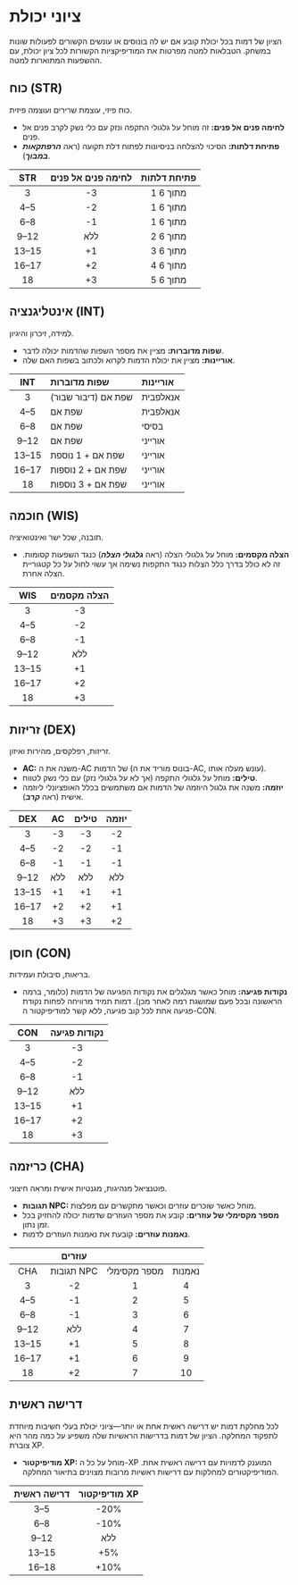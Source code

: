 # ציוני יכולת

הציון של דמות בכל יכולת קובע אם יש לה בונוסים או עונשים הקשורים לפעולות שונות במשחק. הטבלאות למטה מפרטות את המודיפיקציות הקשורות לכל ציון יכולת, עם ההשפעות המתוארות למטה.

## כוח (STR)

כוח פיזי, עוצמת שרירים ועוצמה פיזית.

- **לחימה פנים אל פנים:** זה מוחל על גלגולי התקפה ונזק עם כלי נשק לקרב פנים אל פנים.
- **פתיחת דלתות:** הסיכוי להצלחה בניסיונות לפתוח דלת תקועה (ראה ***הרפתקאות במבוך***).

|  STR  | לחימה פנים אל פנים | פתיחת דלתות |
| :---: | :---: | :--------: |
|   3   |  -3   |   1 מתוך 6   |
|  4–5  |  -2   |   1 מתוך 6   |
|  6–8  |  -1   |   1 מתוך 6   |
| 9–12  | ללא  |   2 מתוך 6   |
| 13–15 |  +1   |   3 מתוך 6   |
| 16–17 |  +2   |   4 מתוך 6   |
|  18   |  +3   |   5 מתוך 6   |

## אינטליגנציה (INT)

למידה, זיכרון והיגיון.

- **שפות מדוברות:** מציין את מספר השפות שהדמות יכולה לדבר.
- **אוריינות:** מציין את יכולת הדמות לקרוא ולכתוב בשפות האם שלה.

|  INT  | שפות מדוברות       | אוריינות   |
| :---: | :--------------------- | :--------- |
|   3   | שפת אם (דיבור שבור) | אנאלפבית |
|  4–5  | שפת אם                 | אנאלפבית |
|  6–8  | שפת אם                 | בסיסי      |
| 9–12  | שפת אם                 | אורייני   |
| 13–15 | שפת אם + 1 נוספת  | אורייני   |
| 16–17 | שפת אם + 2 נוספות  | אורייני   |
|  18   | שפת אם + 3 נוספות  | אורייני   |

## חוכמה (WIS)

תובנה, שכל ישר ואינטואיציה.

- **הצלה מקסמים:** מוחל על גלגולי הצלה (ראה ***גלגולי הצלה***) כנגד השפעות קסומות. זה לא כולל בדרך כלל הצלות כנגד התקפות נשימה אך עשוי לחול על כל קטגוריית הצלה אחרת.

|  WIS  | הצלה מקסמים |
| :---: | :---------: |
|   3   |     -3      |
|  4–5  |     -2      |
|  6–8  |     -1      |
| 9–12  |    ללא     |
| 13–15 |     +1      |
| 16–17 |     +2      |
|  18   |     +3      |

## זריזות (DEX)

זריזות, רפלקסים, מהירות ואיזון.

- **AC:** משנה את ה-AC של הדמות (בונוס מוריד את ה-AC, עונש מעלה אותו).
- **טילים:** מוחל על גלגולי התקפה (אך לא על גלגולי נזק) עם כלי נשק לטווח.
- **יוזמה:** משנה את גלגול היוזמה של הדמות אם משתמשים בכלל האופציונלי ליוזמה אישית (ראה ***קרב***).

|  DEX  |  AC  | טילים | יוזמה |
| :---: | :--: | :-----: | :--------: |
|   3   |  -3  |   -3    |     -2     |
|  4–5  |  -2  |   -2    |     -1     |
|  6–8  |  -1  |   -1    |     -1     |
| 9–12  | ללא |  ללא   |    ללא    |
| 13–15 |  +1  |   +1    |     +1     |
| 16–17 |  +2  |   +2    |     +1     |
|  18   |  +3  |   +3    |     +2     |

## חוסן (CON)

בריאות, סיבולת ועמידות.

- **נקודות פגיעה:** מוחל כאשר מגלגלים את נקודות הפגיעה של הדמות (כלומר, ברמה הראשונה ובכל פעם שמושגת רמה לאחר מכן). דמות תמיד מרוויחה לפחות נקודת פגיעה אחת לכל קוב פגיעה, ללא קשר למודיפיקטור ה-CON.

|  CON  | נקודות פגיעה |
| :---: | :--------: |
|   3   |     -3     |
|  4–5  |     -2     |
|  6–8  |     -1     |
| 9–12  |    ללא    |
| 13–15 |     +1     |
| 16–17 |     +2     |
|  18   |     +3     |

## כריזמה (CHA)

פוטנציאל מנהיגות, מגנטיות אישית ומראה חיצוני.

- **תגובות NPC:** מוחל כאשר שוכרים עוזרים וכאשר מתקשרים עם מפלצות.
- **מספר מקסימלי של עוזרים:** קובע את מספר העוזרים שדמות יכולה להחזיק בכל זמן נתון.
- **נאמנות עוזרים:** קובעת את נאמנות העוזרים לדמות.

|       |   עוזרים   |       |         |
| :---: | :-----------: | :---: | :-----: |
|  CHA  | תגובות NPC | מספר מקסימלי | נאמנות |
|   3   |      -2       |   1   |    4    |
|  4–5  |      -1       |   2   |    5    |
|  6–8  |      -1       |   3   |    6    |
| 9–12  |     ללא      |   4   |    7    |
| 13–15 |      +1       |   5   |    8    |
| 16–17 |      +1       |   6   |    9    |
|  18   |      +2       |   7   |   10    |

## דרישה ראשית

לכל מחלקת דמות יש דרישה ראשית אחת או יותר—ציוני יכולת בעלי חשיבות מיוחדת לתפקוד המחלקה. הציון של דמות בדרישות הראשיות שלה משפיע על כמה מהר היא צוברת XP.

- **מודיפיקטור XP:** מוחל על כל ה-XP המוענק לדמויות עם דרישה ראשית אחת. המודיפיקטורים למחלקות עם דרישות ראשיות מרובות מצוינים בתיאור המחלקה.

| דרישה ראשית | מודיפיקטור XP |
| :-------------: | :---------: |
|       3–5       |    -20%     |
|       6–8       |    -10%     |
|      9–12       |    ללא     |
|      13–15      |     +5%     |
|      16–18      |    +10%     |